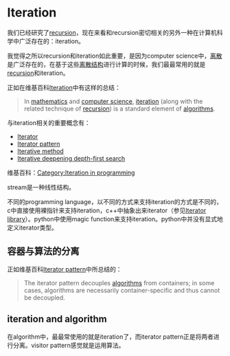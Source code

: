 # Iteration

我们已经研究了[recursion](../Induction-and-Recursion/index.md)，现在来看和recursion密切相关的另外一种在计算机科学中广泛存在的：iteration。

我觉得之所以recursion和iteration如此重要，是因为computer science中，[离散](../../What-is-discrete-math/Discrete-math.md)是广泛存在的，在基于这些[离散结构](../../Structure/Discrete-structure.md)进行计算的时候，我们最最常用的就是[recursion](../Induction-and-Recursion/Recursion/index.md)和iteration。

正如在维基百科[Iteration](https://en.wikipedia.org/wiki/Iteration)中有这样的总结：

> In [mathematics](https://en.wikipedia.org/wiki/Mathematics) and [computer science](https://en.wikipedia.org/wiki/Computer_science), [iteration](https://en.wikipedia.org/wiki/Iteration) (along with the related technique of [recursion](https://en.wikipedia.org/wiki/Recursion)) is a standard element of [algorithms](https://en.wikipedia.org/wiki/Algorithm).



与iteration相关的重要概念有：

- [Iterator](https://en.wikipedia.org/wiki/Iterator)
- [Iterator pattern](https://en.wikipedia.org/wiki/Iterator_pattern)
- [Iterative method](https://en.wikipedia.org/wiki/Iterative_method)
- [Iterative deepening depth-first search](https://en.wikipedia.org/wiki/Iterative_deepening_depth-first_search)



维基百科：[Category:Iteration in programming](https://en.wikipedia.org/wiki/Category:Iteration_in_programming)

stream是一种线性结构。



不同的programming language，以不同的方式来支持iteration的方式是不同的，c中直接使用裸指针来支持iteration，c++中抽象出来iterator（参见[Iterator library](https://en.cppreference.com/w/cpp/iterator)）。python中使用magic function来支持iteration。python中并没有显式地定义iterator类型。



## 容器与算法的分离

正如维基百科[Iterator pattern](https://en.wikipedia.org/wiki/Iterator_pattern)中所总结的：

> The iterator pattern decouples [algorithms](https://en.wikipedia.org/wiki/Algorithm) from containers; in some cases, algorithms are necessarily container-specific and thus cannot be decoupled.



## iteration and algorithm

在algorithm中，最最常使用的就是iteration了，而iterator pattern正是将两者进行分离。visitor pattern感觉就是运用算法。